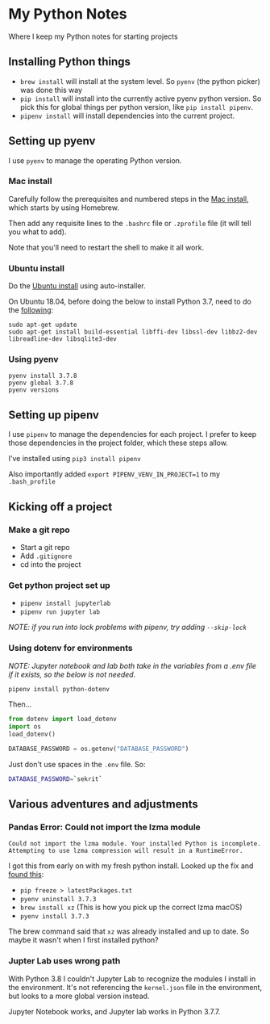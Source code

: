 # My Python Notes

Where I keep my Python notes for starting projects

## Installing Python things

- `brew install` will install at the system level. So `pyenv` (the python picker) was done this way
- `pip install` will install into the currently active pyenv python version. So pick this for global things per python version, like `pip install pipenv`.  
- `pipenv install` will install dependencies into the current project. 

## Setting up pyenv

I use `pyenv` to manage the operating Python version. 

### Mac install

Carefully follow the prerequisites and numbered steps in the [Mac install](https://github.com/pyenv/pyenv#homebrew-on-macos), which starts by using Homebrew.

Then add any requisite lines to the `.bashrc` file or `.zprofile` file (it will tell you what to add).

Note that you'll need to restart the shell to make it all work.

### Ubuntu install

Do the [Ubuntu install](https://github.com/pyenv/pyenv-installer) using auto-installer.

On Ubuntu 18.04, before doing the below to install Python 3.7, need to do the [following](https://code.luasoftware.com/tutorials/linux/ubuntu-pyenv-build-python-37-common-error/):

```
sudo apt-get update
sudo apt-get install build-essential libffi-dev libssl-dev libbz2-dev libreadline-dev libsqlite3-dev
```

### Using pyenv

```
pyenv install 3.7.8
pyenv global 3.7.8
pyenv versions
```

## Setting up pipenv

I use `pipenv` to manage the dependencies for each project. I prefer to keep those dependencies in the project folder, which these steps allow.

I've installed using `pip3 install pipenv`

Also importantly added `export PIPENV_VENV_IN_PROJECT=1` to my `.bash_profile`


## Kicking off a project

### Make a git repo

- Start a git repo
- Add `.gitignore`
- cd into the project

### Get python project set up

- `pipenv install jupyterlab`
- `pipenv run jupyter lab`

_NOTE: if you run into lock problems with pipenv, try adding `--skip-lock`_

### Using dotenv for environments

*NOTE:  Jupyter notebook and lab both take in the variables from a .env file if it exists, so the below is not needed.*

```bash
pipenv install python-dotenv
```
Then...

```python
from dotenv import load_dotenv
import os
load_dotenv()

DATABASE_PASSWORD = os.getenv("DATABASE_PASSWORD")
```

Just don't use spaces in the `.env` file. So:

```bash
DATABASE_PASSWORD=`sekrit`
```

## Various adventures and adjustments

### Pandas Error: Could not import the lzma module

```
Could not import the lzma module. Your installed Python is incomplete. Attempting to use lzma compression will result in a RuntimeError.
```

I got this from early on with my fresh python install. Looked up the fix and [found this](https://github.com/pandas-dev/pandas/issues/27532#issuecomment-517259553):


- `pip freeze > latestPackages.txt`
- `pyenv uninstall 3.7.3`
- `brew install xz` (This is how you pick up the correct lzma macOS)
- `pyenv install 3.7.3`

The brew command said that `xz` was already installed and up to date. So maybe it wasn't when I first installed python?

### Jupter Lab uses wrong path

With Python 3.8 I couldn't Jupyter Lab to recognize the modules I install in the environment. It's not referencing the `kernel.json` file in the environment, but looks to a more global version instead.

Jupyter Notebook works, and Jupyter lab works in Python 3.7.7.







